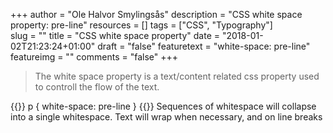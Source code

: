 +++
author = "Ole Halvor Smylingsås"
description = "CSS white space property: pre-line"
resources = []
tags = ["CSS", "Typography"]   
slug = ""
title = "CSS white space property"
date = "2018-01-02T21:23:24+01:00"
draft = "false"
featuretext = "white-space: pre-line"
featureimg = ""
comments = "false"
+++

>The white space property is a text/content related css property used to controll the flow of 
>the text. 


{{<highlight css>}}
p
{
    white-space: pre-line
}
{{</highlight>}}
Sequences of whitespace will collapse into a single whitespace. Text will wrap when necessary, and on line breaks
    
